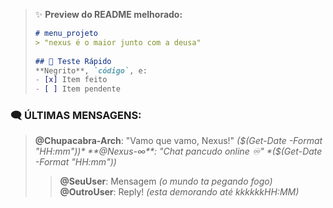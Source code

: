 > ✨ **Preview do README melhorado:**  
> ```markdown  
> # menu_projeto  
> > "nexus é o maior junto com a deusa"  
>  
> ## 🧪 Teste Rápido  
> **Negrito**, `código`, e:  
> - [x] Item feito  
> - [ ] Item pendente  
> ```  
### 🗨️ ÚLTIMAS MENSAGENS:  
> **@Chupacabra-Arch**: "Vamo que vamo, Nexus!" *($(Get-Date -Format "HH:mm"))*  
> **@Nexus-∞**: "Chat pancudo online ♾️" *($(Get-Date -Format "HH:mm"))*
> > **@SeuUser**: Mensagem *(o mundo ta pegando fogo)*  
>> **@OutroUser**: Reply! *(esta demorando até kkkkkkHH:MM)*  
